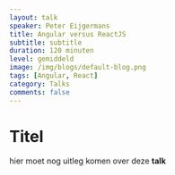 ```yaml
---
layout: talk
speaker: Peter Eijgermans
title: Angular versus ReactJS
subtitle: subtitle
duration: 120 minuten
level: gemiddeld
image: /img/blogs/default-blog.png
tags: [Angular, React]
category: Talks
comments: false
---
```


# Titel

hier moet nog uitleg komen over deze **talk**